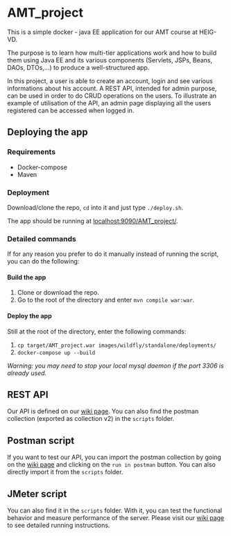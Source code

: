 # AMT_project
This is a simple docker - java EE application for our AMT course at HEIG-VD.

The purpose is to learn how multi-tier applications work and how to build them using Java EE and its various components (Servlets, JSPs, Beans, DAOs, DTOs,...) to produce a well-structured app.

In this project, a user is able to create an account, login and see various informations about his account. A REST API, intended for admin purpose, can be used in order to do CRUD operations on the users. To illustrate an example of utilisation of the API, an admin page displaying all the users registered can be accessed when logged in.

## Deploying the app

### Requirements
- Docker-compose
- Maven

### Deployment

Download/clone the repo, `cd` into it and just type `./deploy.sh`.

The app should be running at [localhost:9090/AMT_project/](http://localhost:9090/AMT_project/).

### Detailed commands

If for any reason you prefer to do it manually instead of running the script, you can do the following:

#### Build the app
1. Clone or download the repo.
2. Go to the root of the directory and enter `mvn compile war:war`.

#### Deploy the app
Still at the root of the directory, enter the following commands:

1. `cp target/AMT_project.war images/wildfly/standalone/deployments/`
2. `docker-compose up --build`

_Warning: you may need to stop your local mysql daemon if the port 3306 is already used._

## REST API
Our API is defined on our [wiki page](https://github.com/BenjaminSchubert/AMT_project/wiki/REST-API).
You can also find the postman collection (exported as collection v2) in the `scripts` folder.

## Postman script
If you want to test our API, you can import the postman collection by going on the [wiki page](https://github.com/BenjaminSchubert/AMT_project/wiki/Postman-script) and clicking on the `run in postman` button. You can also directly import it from the `scripts` folder.

## JMeter script
You can also find it in the `scripts` folder. With it, you can test the functional behavior and measure performance of the server.
Please visit our [wiki page](https://github.com/BenjaminSchubert/AMT_project/wiki/JMeter-script) to see detailed running instructions.
